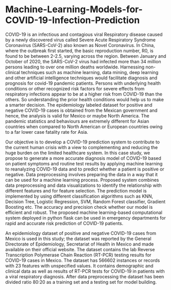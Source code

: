 # Machine-Learning-Models-for-COVID-19-Infection-Prediction
COVID-19 is an infectious and contagious viral Respiratory disease caused by a newly discovered virus called Severe Acute Respiratory Syndrome Coronavirus (SARS-CoV-2) also known as Novel Coronavirus. In China, where the outbreak first started, the basic reproduction number, R0, is found to be between 2-2.5, varying across the region. Between January and October of 2020, the  SARS-CoV-2 virus had infected more than 34 million persons leading to over one million deaths worldwide. Harnessing non-clinical techniques such as machine learning, data mining, deep learning and other artificial intelligence techniques would facilitate diagnosis and prognosis for covid-19 pandemic patients. Persons with underlying health conditions or other recognized risk factors for severe effects from respiratory infections appear to be at a higher risk from COVID-19 than the others. So understanding the prior health conditions would help us to make a smarter decision. The epidemiology labeled dataset for positive and negative COVID-19 cases is obtained  from the Mexican government and hence, the analysis is valid for Mexico or maybe North America. The pandemic statistics and behaviours are extremely different for Asian countries when compared to North American or European countries owing to a far lower case fatality rate for Asia. 

Our objective is to develop a COVID-19 prediction system to contribute to the current human crisis with a view to complementing and reducing the huge burden on the limited healthcare system. In this case study, we propose to generate a more accurate diagnosis model of COVID-19 based on patient symptoms and routine test results by applying machine learning to reanalyzing COVID-19 data and to predict whether a patient is positive or negative. Data preprocessing involves preparing the data in a way that it can be used for a machine learning process. Proposed system combines data preprocessing and data visualizations to identify the relationship with different features and for feature selection. The prediction model is implemented by using different classification algorithms such as KNN, Decision Tree, Logistic Regression, SVM, Random Forest classifier, Gradient Boosting etc. The accuracy and precision check whether our model is efficient and robust. The proposed machine learning-based computational system deployed in python flask can be used in emergency departments for rapid and accurate risk prediction of COVID-19 patients.

An epidemiology dataset of positive and negative COVID-19 cases from Mexico is used in this study; the dataset was reported by the General Directorate of Epidemiology, Secretariat of Health in Mexico and made available on their official website. The dataset contains the lab Reverse Transcription Polymerase Chain Reaction (RT-PCR) testing results for COVID-19 cases in Mexico. The dataset has 566602 instances or records with 23 features with unspecified values. It contains demographic and clinical data as well as results of RT-PCR tests for COVID-19 in patients with a viral respiratory diagnosis. After data preprocessing the dataset has been divided ratio 80:20 as a training set and a testing set for model building.
